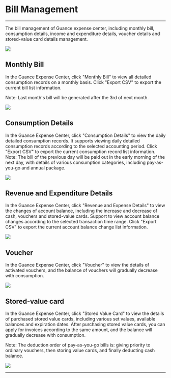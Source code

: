 # Bill Management
---

The bill management of Guance expense center, including monthly bill, consumption details, income and expenditure details, voucher details and stored-value card details management.

![](../img/10.price_7.png)

## Monthly Bill

In the Guance Expense Center, click "Monthly Bill" to view all detailed consumption records on a monthly basis. Click "Export CSV" to export the current bill list information.

Note: Last month's bill will be generated after the 3rd of next month. 

![](../img/10.price_8.png)

## Consumption Details

In the Guance Expense Center, click "Consumption Details" to view the daily detailed consumption records. It supports viewing daily detailed consumption records according to the selected accounting period. Click "Export CSV" to export the current consumption record list information. <br/> Note: The bill of the previous day will be paid out in the early morning of the next day, with details of various consumption categories, including pay-as-you-go and annual package.

![](../img/10.price_9.png)

## Revenue and Expenditure Details

In the Guance Expense Center, click "Revenue and Expense Details" to view the changes of account balance, including the increase and decrease of cash, vouchers and stored-value cards. Support to view account balance changes according to the selected transaction time range. Click "Export CSV" to export the current account balance change list information.

![](../img/10.price_10.png)

## Voucher

In the Guance Expense Center, click "Voucher" to view the details of activated vouchers, and the balance of vouchers will gradually decrease with consumption.

![](../img/10.price_11.png)

## Stored-value card

In the Guance Expense Center, click "Stored Value Card" to view the details of purchased stored value cards, including various set values, available balances and expiration dates. After purchasing stored value cards, you can apply for invoices according to the same amount, and the balance will gradually decrease with consumption.

Note: The deduction order of pay-as-you-go bills is: giving priority to ordinary vouchers, then storing value cards, and finally deducting cash balance.

![](../img/10.price_12.png)


---

